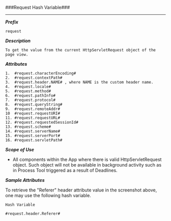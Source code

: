 ###Request Hash Variable###

---

***Prefix***

```
request
```

***Description***

```
To get the value from the current HttpServletRequest object of the page view.
```

***Attributes***

```
1.  #request.characterEncoding#
2.  #request.contextPath#
3.  #request.header.NAME# , where NAME is the custom header name.
4.  #request.locale#
5.  #request.method#
6.  #request.pathInfo#
7.  #request.protocol#
8.  #request.queryString#
9.  #request.remoteAddr#
10  #request.requestURI#
11. #request.requestURL#
12. #request.requestedSessionId#
13. #request.scheme#
14. #request.serverName#
15. #request.serverPort#
16. #request.servletPath#
```

***Scope of Use***

- All components within the App where there is valid HttpServletRequest object. 
Such object will not be available in background activity such as in Process Tool triggered as a result of Deadlines.

***Sample Attributes***


To retrieve the "Referer" header attribute value in the screenshot above, one may use the following hash variable.


```
Hash Variable 

#request.header.Referer#
```
